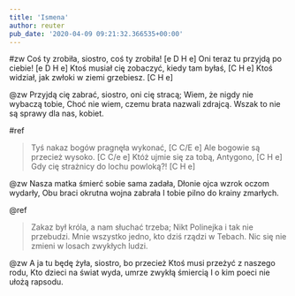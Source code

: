 ```yaml
---
title: 'Ismena'
author: reuter
pub_date: '2020-04-09 09:21:32.366535+00:00'
---
```


#zw
Coś ty zrobiła, siostro, coś ty zrobiła! [e D H e]
Oni teraz tu przyjdą po ciebie! [e D H e]
Ktoś musiał cię zobaczyć, kiedy tam byłaś, [C H e]
Ktoś widział, jak zwłoki w ziemi grzebiesz. [C H e]

@zw
Przyjdą cię zabrać, siostro, oni cię stracą;
Wiem, że nigdy nie wybaczą tobie,
Choć nie wiem, czemu brata nazwali zdrajcą.
Wszak to nie są sprawy dla nas, kobiet.

#ref
>Tyś nakaz bogów pragnęła wykonać, [C C/E e]
>Ale bogowie są przecież wysoko. [C C/e e]
>Któż ujmie się za tobą, Antygono, [C H e]
>Gdy cię strażnicy do lochu powloką?! [C H e]

@zw
Nasza matka śmierć sobie sama zadała,
Dłonie ojca wzrok oczom wydarły,
Obu braci okrutna wojna zabrała
I tobie pilno do krainy zmarłych.

@ref
>Zakaz był króla, a nam słuchać trzeba;
>Nikt Polinejka i tak nie przebudzi.
>Mnie wszystko jedno, kto dziś rządzi w Tebach.
>Nic się nie zmieni w losach zwykłych ludzi.

@zw
A ja tu będę żyła, siostro, bo przecież
Ktoś musi przeżyć z naszego rodu,
Kto dzieci na świat wyda, umrze zwykłą śmiercią
I o kim poeci nie ułożą rapsodu.